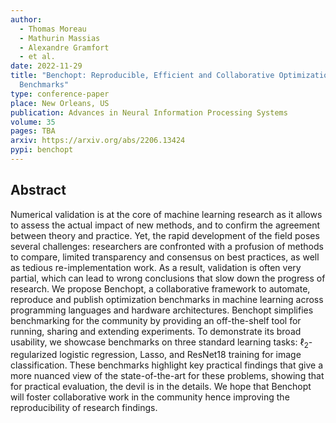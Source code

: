 ```yaml
---
author: 
  - Thomas Moreau
  - Mathurin Massias
  - Alexandre Gramfort
  - et al.
date: 2022-11-29
title: "Benchopt: Reproducible, Efficient and Collaborative Optimization 
  Benchmarks"
type: conference-paper
place: New Orleans, US
publication: Advances in Neural Information Processing Systems
volume: 35
pages: TBA
arxiv: https://arxiv.org/abs/2206.13424
pypi: benchopt
---
```


## Abstract

Numerical validation is at the core of machine learning research as it allows to assess the actual impact of new methods, and to confirm the agreement between theory and practice. Yet, the rapid development of the field poses several challenges: researchers are confronted with a profusion of methods to compare, limited transparency and consensus on best practices, as well as tedious re-implementation work. As a result, validation is often very partial, which can lead to wrong conclusions that slow down the progress of research. We propose Benchopt, a collaborative framework to automate, reproduce and publish optimization benchmarks in machine learning across programming languages and hardware architectures. Benchopt simplifies benchmarking for the community by providing an off-the-shelf tool for running, sharing and extending experiments. To demonstrate its broad usability, we showcase benchmarks on three standard learning tasks: $\ell_2$-regularized logistic regression, Lasso, and ResNet18 training for image classification. These benchmarks highlight key practical findings that give a more nuanced view of the state-of-the-art for these problems, showing that for practical evaluation, the devil is in the details. We hope that Benchopt will foster collaborative work in the community hence improving the reproducibility of research findings.
